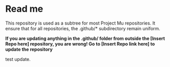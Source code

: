 # Read me

This repository is used as a subtree for most Project Mu repositories. It ensure that for all repositories, the .github/* subdirectory remain uniform.

**If you are updating anything in the .github/ folder from outside the [Insert Repo here] repository, you are wrong! Go to [Insert Repo link here] to update the repository**

test update.